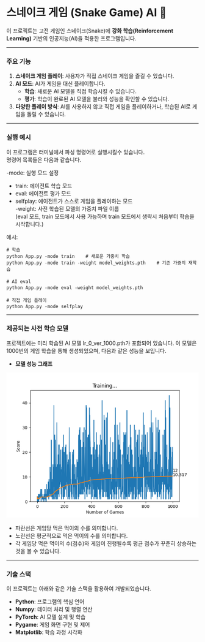 # 스네이크 게임 (Snake Game) AI 🐍

이 프로젝트는 고전 게임인 스네이크(Snake)에 **강화 학습(Reinforcement Learning)** 기반의 인공지능(AI)을 적용한 프로그램입니다.

---

### 주요 기능

1.  **스네이크 게임 플레이**: 사용자가 직접 스네이크 게임을 즐길 수 있습니다.
2.  **AI 모드**: AI가 게임을 대신 플레이합니다.
    -   **학습**: 새로운 AI 모델을 직접 학습시킬 수 있습니다.
    -   **평가**: 학습이 완료된 AI 모델을 불러와 성능을 확인할 수 있습니다.
3.  **다양한 플레이 방식**: AI를 사용하지 않고 직접 게임을 플레이하거나, 학습된 AI로 게임을 돌릴 수 있습니다.

---

### 실행 예시

이 프로그램은 터미널에서 파싱 명령어로 실행시킬수 있습니다.  
명령어 목록들은 다음과 같습니다.

\-mode: 실행 모드 설정

-   train: 에이전트 학습 모드
-   eval: 에이전트 평가 모드
-   selfplay: 에이전트가 스스로 게임을 플레이하는 모드  
    \-weight: 사전 학습된 모델의 가중치 파일 이름  
    (eval 모드, train 모드에서 사용 가능하며 train 모드에서 생략시 처음부터 학습을 시작합니다.)

예시:

```
# 학습
python App.py -mode train    # 새로운 가중치 학습
python App.py -mode train -weight model_weights.pth    # 기존 가중치 재학습

# AI eval
python App.py -mode eval -weight model_weights.pth

# 직접 게임 플레이
python App.py -mode selfplay
```

---

### 제공되는 사전 학습 모델

프로젝트에는 미리 학습된 AI 모델 lr\_0\_ver\_1000.pth가 포함되어 있습니다. 이 모델은 1000번의 게임 학습을 통해 생성되었으며, 다음과 같은 성능을 보입니다.

-   **모델 성능 그래프**

![성능지표](https://github.com/gdj0208/SnakeGame_AI/blob/main/weights/Figure_1.png)

-   파란선은 게임당 먹은 먹이의 수를 의미합니다.
-   노란선은 평균적으로 먹은 먹이의 수를 의미합니다.
-   각 게임당 먹은 먹이의 수(점수)와 게임이 진행될수록 평균 점수가 꾸준히 상승하는 것을 볼 수 있습니다.

---

### 기술 스택

이 프로젝트는 아래와 같은 기술 스택을 활용하여 개발되었습니다.

-   **Python**: 프로그램의 핵심 언어
-   **Numpy**: 데이터 처리 및 행렬 연산
-   **PyTorch**: AI 모델 설계 및 학습
-   **Pygame**: 게임 화면 구현 및 제어
-   **Matplotlib**: 학습 과정 시각화